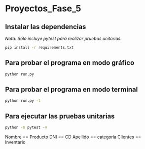 # Proyectos_Fase_5

## Instalar las dependencias

_Nota: Sólo incluye pytest para realizar pruebas unitarias._

```bash
pip install -r requirements.txt
```

## Para probar el programa en modo gráfico

```bash
python run.py
```

## Para probar el programa en modo terminal

```bash
python run.py -t
```

## Para ejecutar las pruebas unitarias

```bash
python -m pytest -v
```

Nombre == Producto
DNI == CD
Apellido == categoria
Clientes == Inventario